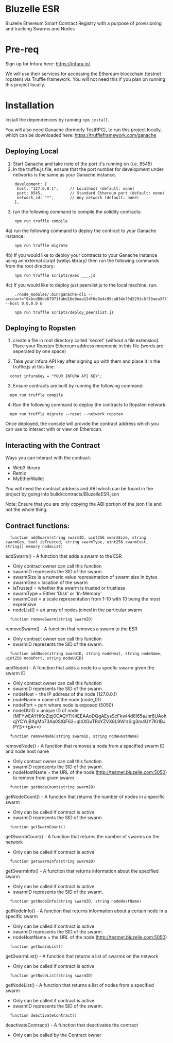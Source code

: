 # Bluzelle ESR

Bluzelle Ethereum Smart Contract Registry with a purpose of provisioning and tracking Swarms and Nodes

# Pre-req
Sign up for Infura here: https://infura.io/.

We will use their services for accessing the Ethereum blockchain (testnet ropsten) via Truffle framework.  You will not need this if you plan on running this project locally.

# Installation

Install the dependencies by running `npm install`.

You will also need Ganache (formerly TestRPC), to run this project locally, which can be downloaded here: https://truffleframework.com/ganache


## Deploying Local

1) Start Ganache and take note of the port it's running on (i.e. 8545)
2) In the truffle.js file, ensure that the port number for development under networks is the same as your Ganache instance.

```
    development: {
     host: "127.0.0.1",     // Localhost (default: none)
     port: 8545,            // Standard Ethereum port (default: none)
     network_id: "*",       // Any network (default: none)
    },
```

3) run the following command to compile the solidity contracts:
```
    npm run truffle compile
```

4a) run the following command to deploy the contract to your Ganache instance:
```
    npm run truffle migrate
```

4b) If you would like to deploy your contracts to your Ganache instance using an external script (webjs library) then run the following commands from the root directory:
```
    npm run truffle scripts/exec ___.js
```

4c) If you would like to deploy just peerslist.js to the local machine, run:
```
    ./node_modules/.bin/ganache-cli --account="0xbcd80de67971fabd16e8eaa12df6e9e4c99ca034e75d2291c6f39aea3f71b093,100000000000000000000" --host 0.0.0.0 &

    npm run truffle scripts/deploy_peerslist.js
```


## Deploying to Ropsten
1) create a file in root directory called 'secret' (without a file extension).  Place your Ropsten Ethereum address mnemonic in this file (words are seperated by one space)

2) Take your infura API key after signing up with them and place it in the truffle.js at this line:

```
  const infuraKey = "YOUR INFURA API KEY";
```

3) Ensure contracts are built by running the following command:
```
  npm run truffle compile
```

4) Run the following command to deploy the contracts to Ropsten network:
```
  npm run truffle migrate --reset --network ropsten
```

Once deployed, the console will provide the contract address which you can use to interact with or view on Etherscan.

## Interacting with the Contract

Ways you can interact with the contract:

  - Web3 library 
  - Remix
  - MyEtherWallet

You will need the contract address and ABI which can be found in the project by going into build/contracts/BluzelleESR.json

Note: Ensure that you are only copying the ABI portion of the json file and not the whole thing.

## Contract functions:

```
  function addSwarm(string swarmID, uint256 swarmSize, string swarmGeo, bool isTrusted, string swarmType, uint256 swarmCost, string[] memory nodeList)
```

addSwarm() - A function that adds a swarm to the ESR

  - Only contract owner can call this function
  - swarmID represents the SID of the swarm. 
  - swarmSize is a numeric value representation of swarm size in bytes
  - swarmGeo = location of the swarm
  - isTrusted = whether the swarm is trusted or trustless
  - swarmType = Either 'Disk' or 'In-Memory'
  - swarmCost = a scale representation from 1-10 with 10 being the most exprensive
  - nodeList[] = an array of nodes joined in the particular swarm

```
  function removeSwarm(string swarmID)
```

removeSwarm() - A function that removes a swarm to the ESR

  - Only contract owner can call this function
  - swarmID represents the SID of the swarm.  

```
  function addNode(string swarmID, string nodeHost, string nodeName, uint256 nodePort, string nodeUUID) 
```

addNode() - A function that adds a node to a specfic swarm given the swarm ID

  - Only contract owner can call this function
  - swarmID represents the SID of the swarm.  
  - nodeHost = the IP address of the node (127.0.0.1)
  - nodeName = name of the node (node_01)
  - nodePort = port where node is exposed (5050)
  - nodeUUID = unique ID of node (MFYwEAYHKoZIzj0CAQYFK4EEAAoDQgAEysScFkwI4d8I65aJnr8UAohqjYCYuBXgMb73Aa0SlQF62+ql4XGuTRoYZVX8L9WrzSlg3m4UY7KrIBJPYS++pA==)

```
  function removeNode(string swarmID, string nodeHostName) 
```

removeNode() - A function that removes a node from a specified swarm ID and node host name

  - Only contract owner can call this function
  - swarmID represents the SID of the swarm.  
  - nodeHostName = the URL of the node (http://testnet.bluzelle.com:5050) to remove from given swarm

```
  function getNodeCount(string swarmID)
```

getNodeCount() - A function that returns the number of nodes in a specific swarm

  - Only can be called if contract is active
  - swarmID represents the SID of the swarm.  

```
  function getSwarmCount()
```

getSwarmCount() - A function that returns the number of swarms on the network

  - Only can be called if contract is active

```
  function getSwarmInfo(string swarmID) 
```

getSwarmInfo() - A function that returns information about the specified swarm

  - Only can be called if contract is active
  - swarmID represents the SID of the swarm.  

```
  function getNodeInfo(string swarmID, string nodeHostName) 
```

getNodeInfo() - A function that returns information about a certain node in a specific swarm

  - Only can be called if contract is active
  - swarmID represents the SID of the swarm.  
  - nodeHostName = the URL of the node (http://testnet.bluzelle.com:5050)

```
  function getSwarmList()  
```

getSwarmList() - A function that returns a list of swarms on the network

  - Only can be called if contract is active

```
  function getNodeList(string swarmID)  
```

getNodeList() - A function that returns a list of nodes from a specified swarm

  - Only can be called if contract is active
  - swarmID represents the SID of the swarm.  

```
  function deactivateContract() 
```

deactivateContract() - A function that deactivates the contract

  - Only can be called by the Contract owner





